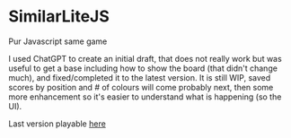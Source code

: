 # SimilarLiteJS
Pur Javascript same game

I used ChatGPT to create an initial draft, that does not really work but was useful to get a base including how to show the board (that didn't change much), and fixed/completed it to the latest version. It is still WIP, saved scores by position and # of colours will come probably next, then some more enhancement so it's easier to understand what is happening (so the UI).

Last version playable [here](https://abecam.github.io/SimilarLiteJS/)
